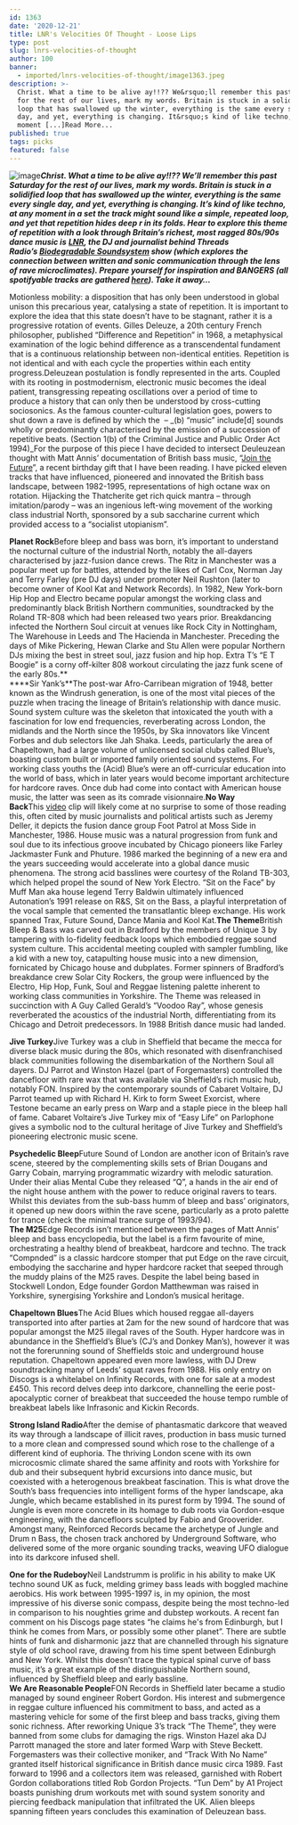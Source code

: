 ```yaml
---
id: 1363
date: '2020-12-21'
title: LNR's Velocities Of Thought - Loose Lips
type: post
slug: lnrs-velocities-of-thought
author: 100
banner:
  - imported/lnrs-velocities-of-thought/image1363.jpeg
description: >-
  Christ. What a time to be alive ay!!?? We&rsquo;ll remember this past Saturday
  for the rest of our lives, mark my words. Britain is stuck in a solidified
  loop that has swallowed up the winter, everything is the same every single
  day, and yet, everything is changing. It&rsquo;s kind of like techno, at any
  moment [...]Read More...
published: true
tags: picks
featured: false
---
```

![image](../imported/lnrs-velocities-of-thought/image1363.jpeg)**_Christ. What a time to be alive ay!!?? We’ll remember this past Saturday for the rest of our lives, mark my words. Britain is stuck in a solidified loop that has swallowed up the winter, everything is the same every single day, and yet, everything is changing. It’s kind of like techno, at any moment in a set the track might sound like a simple, repeated loop, and yet that repetition hides deep r in its folds. Hear to explore this theme of repetition with a look through Britain’s richest, most ragged 80s/90s dance music is_** **_[LNR](https://www.instagram.com/lnr_dj/), the DJ and journalist behind Threads Radio’s [Biodegradable Soundsystem](https://www.mixcloud.com/ThreadsRadio/playlists/biodegradable-soundsystem/) show (which explores the connection between written and sonic communication through the lens of rave microclimates). Prepare yourself for inspiration and BANGERS (all spotifyable tracks are gathered [here](https://open.spotify.com/playlist/18haTk5lpysoRkxECKu78L)). Take it away…_**

Motionless mobility: a disposition that has only been understood in global unison this precarious year, catalysing a state of repetition. It is important to explore the idea that this state doesn’t have to be stagnant, rather it is a progressive rotation of events. Gilles Deleuze, a 20th century French philosopher, published “Difference and Repetition” in 1968, a metaphysical examination of the logic behind difference as a transcendental fundament that is a continuous relationship between non-identical entities. Repetition is not identical and with each cycle the properties within each entity progress.Deleuzean postulation is fondly represented in the arts. Coupled with its rooting in postmodernism, electronic music becomes the ideal patient, transgressing repeating oscillations over a period of time to produce a history that can only then be understood by cross-cutting sociosonics. As the famous counter-cultural legislation goes, powers to shut down a rave is defined by which the  – _(b) “music” include\[d\] sounds wholly or predominantly characterised by the emission of a succession of repetitive beats. (Section 1(b) of the Criminal Justice and Public Order Act 1994)_For the purpose of this piece I have decided to intersect Deuleuzean thought with Matt Annis’ documentation of British bass music, “[Join the Future](https://velocitypress.uk/product/join-the-future-book/)”, a recent birthday gift that I have been reading. I have picked eleven tracks that have influenced, pioneered and innovated the British bass landscape, between 1982-1995, representations of high octane wax on rotation. Hijacking the Thatcherite get rich quick mantra – through imitation/parody – was an ingenious left-wing movement of the working class industrial North, sponsored by a sub saccharine current which provided access to a “socialist utopianism”.

**Planet Rock**Before bleep and bass was born, it’s important to understand the nocturnal culture of the industrial North, notably the all-dayers characterised by jazz-fusion dance crews. The Ritz in Manchester was a popular meet up for battles, attended by the likes of Carl Cox, Norman Jay and Terry Farley (pre DJ days) under promoter Neil Rushton (later to become owner of Kool Kat and Network Records). In 1982, New York-born Hip Hop and Electro became popular amongst the working class and predominantly black British Northern communities, soundtracked by the Roland TR-808 which had been released two years prior. Breakdancing infected the Northern Soul circuit at venues like Rock City in Nottingham, The Warehouse in Leeds and The Hacienda in Manchester. Preceding the days of Mike Pickering, Hewan Clarke and Stu Allen were popular Northern DJs mixing the best in street soul, jazz fusion and hip hop. Extra T’s “E T Boogie” is a corny off-kilter 808 workout circulating the jazz funk scene of the early 80s.**  
[](https://www.youtube.com/watch?v=UjovpY49E6A&list=PL3o37nQQj4j4tAwpumhZT1oaaBf4-wFNy&index=2)****Sir Yank’s**The post-war Afro-Carribean migration of 1948, better known as the Windrush generation, is one of the most vital pieces of the puzzle when tracing the lineage of Britain’s relationship with dance music. Sound system culture was the skeleton that intoxicated the youth with a fascination for low end frequencies, reverberating across London, the midlands and the North since the 1950s, by Ska innovators like Vincent Forbes and dub selectors like Jah Shaka. Leeds, particularly the area of Chapeltown, had a large volume of unlicensed social clubs called Blue’s, boasting custom built or imported family oriented sound systems. For working class youths the (Acid) Blue’s were an off-curricular education into the world of bass, which in later years would become important architecture for hardcore raves. Once dub had come into contact with American house music, the latter was seen as its comrade visionnaire.**No Way Back**This [video](https://www.youtube.com/watch?v=46jB4yohiKA) clip will likely come at no surprise to some of those reading this, often cited by music journalists and political artists such as Jeremy Deller, it depicts the fusion dance group Foot Patrol at Moss Side in Manchester, 1986. House music was a natural progression from funk and soul due to its infectious groove incubated by Chicago pioneers like Farley Jackmaster Funk and Phuture. 1986 marked the beginning of a new era and the years succeeding would accelerate into a global dance music phenomena. The strong acid basslines were courtesy of the Roland TB-303, which helped propel the sound of New York Electro. “Sit on the Face” by Muff Man aka house legend Terry Baldwin ultimately influenced Autonation’s 1991 release on R&S, Sit on the Bass, a playful interpretation of the vocal sample that cemented the transatlantic bleep exchange. His work spanned Trax, Future Sound, Dance Mania and Kool Kat.[](https://www.youtube.com/watch?v=nrs3ZFQqxug&feature=emb_title)**The Theme**British Bleep & Bass was carved out in Bradford by the members of Unique 3 by tampering with lo-fidelity feedback loops which embodied reggae sound system culture. This accidental meeting coupled with sampler fumbling, like a kid with a new toy, catapulting house music into a new dimension, fornicated by Chicago house and dubplates. Former spinners of Bradford’s breakdance crew Solar City Rockers, the group were influenced by the Electro, Hip Hop, Funk, Soul and Reggae listening palette inherent to working class communities in Yorkshire. The Theme was released in succinction with A Guy Called Gerald’s “Voodoo Ray”, whose genesis reverberated the acoustics of the industrial North, differentiating from its Chicago and Detroit predecessors. In 1988 British dance music had landed.

**Jive Turkey**Jive Turkey was a club in Sheffield that became the mecca for diverse black music during the 80s, which resonated with disenfranchised black communities following the disembarkation of the Northern Soul all dayers. DJ Parrot and Winston Hazel (part of Forgemasters) controlled the dancefloor with rare wax that was available via Sheffield’s rich music hub, notably FON. Inspired by the contemporary sounds of Cabaret Voltaire, DJ Parrot teamed up with Richard H. Kirk to form Sweet Exorcist, where Testone became an early press on Warp and a staple piece in the bleep hall of fame. Cabaret Voltaire’s Jive Turkey mix of “Easy Life” on Parlophone gives a symbolic nod to the cultural heritage of Jive Turkey and Sheffield’s pioneering electronic music scene.[](https://www.youtube.com/watch?v=rWngRHFx54g)

**Psychedelic Bleep**Future Sound of London are another icon of Britain’s rave scene, steered by the complementing skills sets of Brian Dougans and Garry Cobain, marrying programmatic wizardry with melodic saturation. Under their alias Mental Cube they released “Q”, a hands in the air end of the night house anthem with the power to reduce original ravers to tears. Whilst this deviates from the sub-bass humm of bleep and bass’ originators, it opened up new doors within the rave scene, particularly as a proto palette for trance (check the minimal trance surge of 1993/94).  
[](https://www.youtube.com/watch?v=xy5KTWDyKGw)**The M25**Edge Records isn’t mentioned between the pages of Matt Annis’ bleep and bass encyclopedia, but the label is a firm favourite of mine, orchestrating a healthy blend of breakbeat, hardcore and techno. The track “Compnded” is a classic hardcore stomper that put Edge on the rave circuit, embodying the saccharine and hyper hardcore racket that seeped through the muddy plains of the M25 raves. Despite the label being based in Stockwell London, Edge founder Gordon Matthewman was raised in Yorkshire, synergising Yorkshire and London’s musical heritage.

**Chapeltown Blues**The Acid Blues which housed reggae all-dayers transported into after parties at 2am for the new sound of hardcore that was popular amongst the M25 illegal raves of the South. Hyper hardcore was in abundance in the Sheffield’s Blue’s (CJ’s and Donkey Man’s), however it was not the forerunning sound of Sheffields stoic and underground house reputation. Chapeltown appeared even more lawless, with DJ Drew soundtracking many of Leeds’ squat raves from 1988. His only entry on Discogs is a whitelabel on Infinity Records, with one for sale at a modest £450. This record delves deep into darkcore, channelling the eerie post-apocalyptic corner of breakbeat that succeeded the house tempo rumble of breakbeat labels like Infrasonic and Kickin Records.[](https://www.youtube.com/watch?v=kI4Y8Y2ZC_g&feature=emb_title)

**Strong Island Radio**After the demise of phantasmatic darkcore that weaved its way through a landscape of illicit raves, production in bass music turned to a more clean and compressed sound which rose to the challenge of a different kind of euphoria. The thriving London scene with its own microcosmic climate shared the same affinity and roots with Yorkshire for dub and their subsequent hybrid excursions into dance music, but coexisted with a heterogenous breakbeat fascination. This is what drove the South’s bass frequencies into intelligent forms of the hyper landscape, aka Jungle, which became established in its purest form by 1994. The sound of Jungle is even more concrete in its homage to dub roots via Gordon-esque engineering, with the dancefloors sculpted by Fabio and Grooverider. Amongst many, Reinforced Records became the archetype of Jungle and Drum n Bass, the chosen track anchored by Underground Software, who delivered some of the more organic sounding tracks, weaving UFO dialogue into its darkcore infused shell.[](https://www.youtube.com/watch?v=vlREm4HGGmY&feature=emb_title)

**One for the Rudeboy**Neil Landstrumm is prolific in his ability to make UK techno sound UK as fuck, melding grimey bass leads with boggled machine aerobics. His work between 1995-1997 is, in my opinion, the most impressive of his diverse sonic compass, despite being the most techno-led in comparison to his noughties grime and dubstep workouts. A recent fan comment on his Discogs page states “he claims he's from Edinburgh, but I think he comes from Mars, or possibly some other planet”. There are subtle hints of funk and disharmonic jazz that are channelled through his signature style of old school rave, drawing from his time spent between Edinburgh and New York. Whilst this doesn’t trace the typical spinal curve of bass music, it’s a great example of the distinguishable Northern sound, influenced by Sheffield bleep and early bassline.   
[](https://www.youtube.com/watch?v=sjaRA-zDmVI&feature=emb_title)**We Are Reasonable People**FON Records in Sheffield later became a studio managed by sound engineer Robert Gordon. His interest and submergence in reggae culture influenced his commitment to bass, and acted as a mastering vehicle for some of the first bleep and bass tracks, giving them sonic richness. After reworking Unique 3’s track “The Theme”, they were banned from some clubs for damaging the rigs. Winston Hazel aka DJ Parrott managed the store and later formed Warp with Steve Beckett. Forgemasters was their collective moniker, and “Track With No Name” granted itself historical significance in British dance music circa 1989. Fast forward to 1996 and a collectors item was released, garnished with Robert Gordon collaborations titled Rob Gordon Projects. “Tun Dem” by A1 Project boasts punishing drum workouts met with sound system sonority and piercing feedback manipulation that infiltrated the UK. Alien bleeps spanning fifteen years concludes this examination of Deleuzean bass.